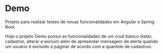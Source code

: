 # Demo
Projeto para realizar testes de novas funcionalidades em Angular e Spring Boot.

Hoje o projeto Demo possui as funcionalidades de um crud básico (listar, cadastrar, alterar e excluir) além de apresentar mensagem de alerta quando um usuário é excluido e paginar de acordo com a quantide de cadastros.

